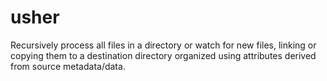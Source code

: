 # usher

Recursively process all files in a directory or watch for new files,
linking or copying them to a destination directory organized using
attributes derived from source metadata/data.
